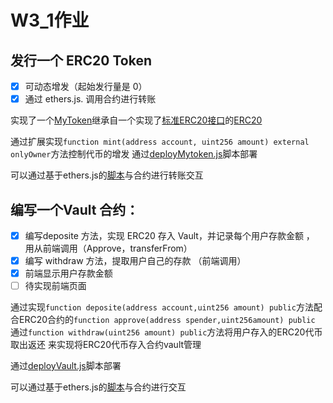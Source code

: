 # W3_1作业

## 发⾏⼀个 ERC20 Token

- [x]  可动态增发（起始发⾏量是 0）
- [x]  通过 ethers.js. 调⽤合约进⾏转账

实现了一个[MyToken](./code/MyToken.sol)继承自一个实现了[标准ERC20接口](./code/IERC20.sol)的[ERC20](./code/ERC20.sol)

通过扩展实现`function mint(address account, uint256 amount) external onlyOwner`方法控制代币的增发
通过[deployMytoken.js](../code/scripts/deployMyToken.js)脚本部署

可以通过基于ethers.js的[脚本](./scripts/transferMyToken.js)与合约进行转账交互

## 编写⼀个Vault 合约：
  - [x] 编写deposite ⽅法，实现 ERC20 存⼊ Vault，并记录每个⽤户存款⾦额 ， ⽤从前端调⽤（Approve，transferFrom） 
  - [x] 编写 withdraw ⽅法，提取⽤户⾃⼰的存款 （前端调⽤）
  - [x] 前端显示⽤户存款⾦额
  - [ ] 待实现前端页面
  
通过实现`function deposite(address account,uint256 amount) public`方法配合ERC20合约的`function approve(address spender,uint256amount) public`
通过`function withdraw(uint256 amount) public`方法将用户存入的ERC20代币取出返还
来实现将ERC20代币存入合约vault管理

通过[deployVault.js](../code/scripts/deployVault.js)脚本部署

可以通过基于ethers.js的[脚本](./scripts/actionWithVault.js)与合约进行交互

